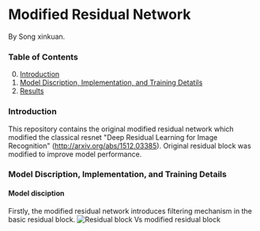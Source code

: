 # Modified Residual Network

By Song xinkuan.

### Table of Contents
0. [Introduction](#introduction)
0. [Model Discription, Implementation, and Training Detatils](#model-discription-implementation-and-training-details)
0. [Results](#results)

### Introduction

This repository contains the original modified residual network which modified the classical resnet "Deep Residual Learning for Image Recognition" (http://arxiv.org/abs/1512.03385). Original residual block was modified to improve model performance. 

### Model Discription, Implementation, and Training Details

#### Model disciption
Firstly, the modified residual network introduces filtering mechanism in the basic residual block. 
![Residual block Vs modified residual block](https://github.com/xinkuansong/modified-resnet-acc-0.9638-10.7M-parameters/blob/master/residual%20block%20VS%20modified%20residual%20block.PNG)

